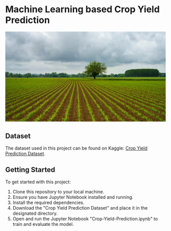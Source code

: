 # Machine Learning based Crop Yield Prediction
<p align="center">
  <img src="https://github.com/NerellaDhakshitha/CropYieldPrediction/blob/main/Crop-Yield.png?raw=true">
</p>

## Dataset
The dataset used in this project can be found on Kaggle: [Crop Yield Prediction Dataset](https://www.kaggle.com/datasets/patelris/crop-yield-prediction-dataset). 

## Getting Started
To get started with this project:

1. Clone this repository to your local machine.
2. Ensure you have Jupyter Notebook installed and running.
3. Install the required dependencies.
4. Download the "Crop Yield Prediction Dataset" and place it in the designated directory.
5. Open and run the Jupyter Notebook "Crop-Yield-Prediction.ipynb" to train and evaluate the model.
